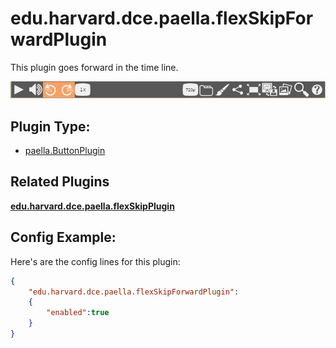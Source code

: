 ---
---

# edu.harvard.dce.paella.flexSkipForwardPlugin

This plugin goes forward in the time line.

![](images/flexSkipPlugin.jpg)

## Plugin Type:

- [paella.ButtonPlugin](../developer/plugin_types.md)

## Related Plugins 

[**edu.harvard.dce.paella.flexSkipPlugin**](edu.harvard.dce.paella.flexSkipPlugin.md)


## Config Example:

Here's are the config lines for this plugin:

```json
{
	"edu.harvard.dce.paella.flexSkipForwardPlugin": 
	{
		"enabled":true
	}
}
```
